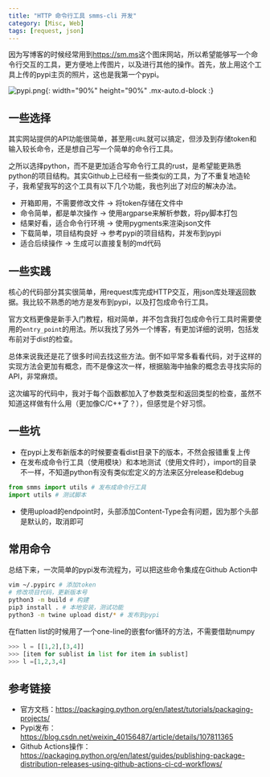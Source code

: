 ```yaml
---
title: "HTTP 命令行工具 smms-cli 开发"
category: [Misc, Web]
tags: [request, json]
---
```


因为写博客的时候经常用到<https://sm.ms>这个图床网站，所以希望能够写一个命令行交互的工具，更方便地上传图片，以及进行其他的操作。首先，放上用这个工具上传的pypi主页的照片，这也是我第一个pypi。

![pypi.png](https://s2.loli.net/2022/03/28/XG1uMNVKBFQsAL7.png){: width="90%" height="90%" .mx-auto.d-block :}

## 一些选择

其实网站提供的API功能很简单，甚至用`cURL`就可以搞定，但涉及到存储token和输入较长命令，还是想自己写一个简单的命令行工具。

之所以选择python，而不是更加适合写命令行工具的rust，是希望能更熟悉python的项目结构。其实Github上已经有一些类似的工具，为了不重复地造轮子，我希望我写的这个工具有以下几个功能，我也列出了对应的解决办法。

* 开箱即用，不需要修改文件 -> 将token存储在文件中
* 命令简单，都是单次操作 -> 使用argparse来解析参数，将py脚本打包
* 结果好看，适合命令行环境 -> 使用pygments来渲染json文件
* 下载简单，项目结构良好 -> 参考pypi的项目结构，并发布到pypi
* 适合后续操作 -> 生成可以直接复制的md代码

## 一些实践

核心的代码部分其实很简单，用request库完成HTTP交互，用json库处理返回数据。我比较不熟悉的地方是发布到pypi，以及打包成命令行工具。

官方文档更像是新手入门教程，相对简单，并不包含我打包成命令行工具时需要使用的`entry_point`的用法。所以我找了另外一个博客，有更加详细的说明，包括发布前对于dist的检查。

总体来说我还是花了很多时间去找这些方法。倒不如平常多看看代码，对于这样的实现方法会更加有概念，而不是像这次一样，根据脑海中抽象的概念去寻找实际的API，非常麻烦。

这次编写的代码中，我对于每个函数都加入了参数类型和返回类型的检查，虽然不知道这样做有什么用（更加像C/C++了？），但感觉是个好习惯。

## 一些坑

* 在pypi上发布新版本的时候要查看dist目录下的版本，不然会报错重复上传
* 在发布成命令行工具（使用模块）和本地测试（使用文件时），import的目录不一样，不知道python有没有类似宏定义的方法来区分release和debug

```python
from smms import utils # 发布成命令行工具
import utils # 测试脚本
```

* 使用upload的endpoint时，头部添加Content-Type会有问题，因为那个头部是默认的，取消即可

## 常用命令

总结下来，一次简单的pypi发布流程为，可以把这些命令集成在Github Action中

```bash
vim ~/.pypirc # 添加token
# 修改项目代码，更新版本号
python3 -m build # 构建
pip3 install . # 本地安装，测试功能
python3 -m twine upload dist/* # 发布到pypi
```

在flatten list的时候用了一个one-line的嵌套for循环的方法，不需要借助numpy

```python
>>> l = [[1,2],[3,4]]
>>> [item for sublist in list for item in sublist]
>>> l =[1,2,3,4]
```

## 参考链接

* 官方文档：<https://packaging.python.org/en/latest/tutorials/packaging-projects/>
* Pypi发布：<https://blog.csdn.net/weixin_40156487/article/details/107811365>
* Github Actions操作： <https://packaging.python.org/en/latest/guides/publishing-package-distribution-releases-using-github-actions-ci-cd-workflows/>
